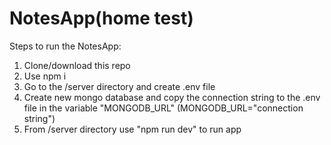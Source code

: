 # NotesApp(home test)  

Steps to run the NotesApp:  
1) Clone/download this repo  
2) Use npm i  
3) Go to the /server directory and create .env file
4) Create new mongo database and copy the connection string to the .env file in the variable "MONGODB_URL" (MONGODB_URL="connection string")
5) From /server directory use "npm run dev" to run app 
 

